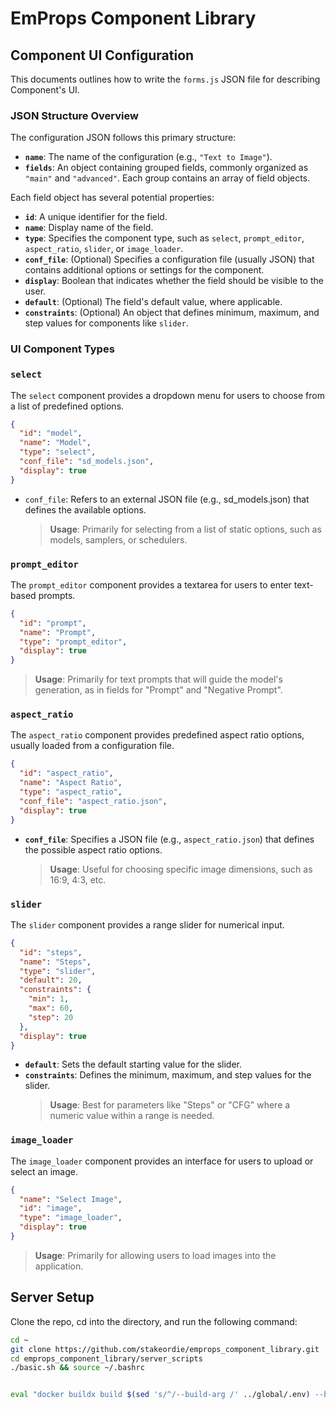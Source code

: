 # EmProps Component Library

## Component UI Configuration

This documents outlines how to write the `forms.js` JSON file for describing Component's UI.

### JSON Structure Overview

The configuration JSON follows this primary structure:

- **`name`**: The name of the configuration (e.g., `"Text to Image"`).
- **`fields`**: An object containing grouped fields, commonly organized as `"main"` and `"advanced"`. Each group contains an array of field objects.

Each field object has several potential properties:

- **`id`**: A unique identifier for the field.
- **`name`**: Display name of the field.
- **`type`**: Specifies the component type, such as `select`, `prompt_editor`, `aspect_ratio`, `slider`, or `image_loader`.
- **`conf_file`**: (Optional) Specifies a configuration file (usually JSON) that contains additional options or settings for the component.
- **`display`**: Boolean that indicates whether the field should be visible to the user.
- **`default`**: (Optional) The field's default value, where applicable.
- **`constraints`**: (Optional) An object that defines minimum, maximum, and step values for components like `slider`.

### UI Component Types

### `select`

The `select` component provides a dropdown menu for users to choose from a list of predefined options.

```json
{
  "id": "model",
  "name": "Model",
  "type": "select",
  "conf_file": "sd_models.json",
  "display": true
}
```

- `conf_file`: Refers to an external JSON file (e.g., sd_models.json) that defines the available options.
  > **Usage**: Primarily for selecting from a list of static options, such as models, samplers, or schedulers.

### `prompt_editor`

The `prompt_editor` component provides a textarea for users to enter text-based prompts.

```json
{
  "id": "prompt",
  "name": "Prompt",
  "type": "prompt_editor",
  "display": true
}
```

> **Usage**: Primarily for text prompts that will guide the model's generation, as in fields for "Prompt" and "Negative Prompt".

### `aspect_ratio`

The `aspect_ratio` component provides predefined aspect ratio options, usually loaded from a configuration file.

```json
{
  "id": "aspect_ratio",
  "name": "Aspect Ratio",
  "type": "aspect_ratio",
  "conf_file": "aspect_ratio.json",
  "display": true
}
```

- **`conf_file`**: Specifies a JSON file (e.g., `aspect_ratio.json`) that defines the possible aspect ratio options.
  > **Usage**: Useful for choosing specific image dimensions, such as 16:9, 4:3, etc.

### `slider`

The `slider` component provides a range slider for numerical input.

```json
{
  "id": "steps",
  "name": "Steps",
  "type": "slider",
  "default": 20,
  "constraints": {
    "min": 1,
    "max": 60,
    "step": 20
  },
  "display": true
}
```

- **`default`**: Sets the default starting value for the slider.
- **`constraints`**: Defines the minimum, maximum, and step values for the slider.
  > **Usage**: Best for parameters like "Steps" or "CFG" where a numeric value within a range is needed.

### `image_loader`

The `image_loader` component provides an interface for users to upload or select an image.

```json
{
  "name": "Select Image",
  "id": "image",
  "type": "image_loader",
  "display": true
}
```

> **Usage**: Primarily for allowing users to load images into the application.

## Server Setup

Clone the repo, cd into the directory, and run the following command:

```bash
cd ~
git clone https://github.com/stakeordie/emprops_component_library.git
cd emprops_component_library/server_scripts
./basic.sh && source ~/.bashrc


eval "docker buildx build $(sed 's/^/--build-arg /' ../global/.env) --builder cloud-emprops-comfy-servers --platform linux/amd64 -t emprops/comfy-basic:v1 --output type=cacheonly --push ."
```
